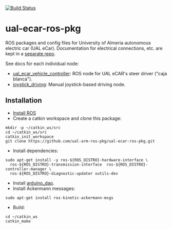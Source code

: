 [![Build Status](https://travis-ci.org/ual-arm-ros-pkg/ual-ecar-ros-pkg.svg?branch=master)](https://travis-ci.org/ual-arm-ros-pkg/ual-ecar-ros-pkg)

# ual-ecar-ros-pkg
ROS packages and config files for University of Almeria autonomous electric car (UAL eCar). Documentation for electrical connections, etc. are kept in a [separate repo](https://github.com/ual-arm/ual-ecar-docs).

See docs for each individual node:
  * [ual_ecar_vehicle_controller](https://github.com/ual-arm-ros-pkg/ual-ecar-ros-pkg/tree/master/steer_controller): ROS node for UAL eCAR's steer driver ("caja blanca").
  * [joystick_driving](https://github.com/ual-arm-ros-pkg/ual-ecar-ros-pkg/tree/master/joystick_driving): Manual joystick-based driving node.


## Installation

* [Install ROS](http://wiki.ros.org/indigo/Installation)
* Create a catkin workspace and clone this package:
```
mkdir -p ~/catkin_ws/src
cd ~/catkin_ws/src
catkin_init_workspace
git clone https://github.com/ual-arm-ros-pkg/ual-ecar-ros-pkg.git
```

* Install dependencies:
```
sudo apt-get install -y ros-${ROS_DISTRO}-hardware-interface \
  ros-${ROS_DISTRO}-transmission-interface  ros-${ROS_DISTRO}-controller-manager \
  ros-${ROS_DISTRO}-diagnostic-updater xutils-dev
```

* Install [arduino_daq](https://github.com/ual-arm-ros-pkg/arduino-daq-ros-pkg).
* Install Ackermann messages:
```
sudo apt-get install ros-kinetic-ackermann-msgs
```

* Build:
```
cd ~/catkin_ws
catkin_make
```
